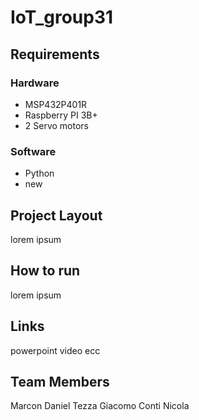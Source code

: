 # IoT_group31
## Requirements
### Hardware
- MSP432P401R
- Raspberry PI 3B+
- 2 Servo motors
### Software
- Python
- new
## Project Layout
lorem ipsum
## How to run
lorem ipsum
## Links
powerpoint video ecc
## Team Members
Marcon Daniel
Tezza Giacomo
Conti Nicola 
